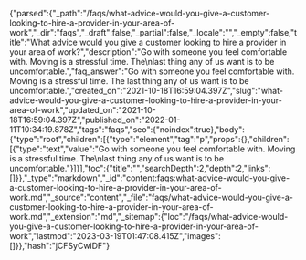 {"parsed":{"_path":"/faqs/what-advice-would-you-give-a-customer-looking-to-hire-a-provider-in-your-area-of-work","_dir":"faqs","_draft":false,"_partial":false,"_locale":"","_empty":false,"title":"What advice would you give a customer looking to hire a provider in your area of work?","description":"Go with someone you feel comfortable with. Moving is a stressful time. The\nlast thing any of us want is to be uncomfortable.","faq_answer":"Go with someone you feel comfortable with. Moving is a stressful time. The last thing any of us want is to be uncomfortable.","created_on":"2021-10-18T16:59:04.397Z","slug":"what-advice-would-you-give-a-customer-looking-to-hire-a-provider-in-your-area-of-work","updated_on":"2021-10-18T16:59:04.397Z","published_on":"2022-01-11T10:34:19.878Z","tags":"faqs","seo":{"noindex":true},"body":{"type":"root","children":[{"type":"element","tag":"p","props":{},"children":[{"type":"text","value":"Go with someone you feel comfortable with. Moving is a stressful time. The\nlast thing any of us want is to be uncomfortable."}]}],"toc":{"title":"","searchDepth":2,"depth":2,"links":[]}},"_type":"markdown","_id":"content:faqs:what-advice-would-you-give-a-customer-looking-to-hire-a-provider-in-your-area-of-work.md","_source":"content","_file":"faqs/what-advice-would-you-give-a-customer-looking-to-hire-a-provider-in-your-area-of-work.md","_extension":"md","_sitemap":{"loc":"/faqs/what-advice-would-you-give-a-customer-looking-to-hire-a-provider-in-your-area-of-work","lastmod":"2023-03-19T01:47:08.415Z","images":[]}},"hash":"jCFSyCwiDF"}